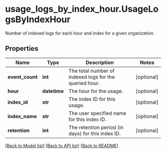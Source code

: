 # usage_logs_by_index_hour.UsageLogsByIndexHour

Number of indexed logs for each hour and index for a given organization.
## Properties
Name | Type | Description | Notes
------------ | ------------- | ------------- | -------------
**event_count** | **int** | The total number of indexed logs for the queried hour. | [optional] 
**hour** | **datetime** | The hour for the usage. | [optional] 
**index_id** | **str** | The index ID for this usage. | [optional] 
**index_name** | **str** | The user specified name for this index ID. | [optional] 
**retention** | **int** | The retention period (in days) for this index ID. | [optional] 

[[Back to Model list]](../README.md#documentation-for-models) [[Back to API list]](../README.md#documentation-for-api-endpoints) [[Back to README]](../README.md)


